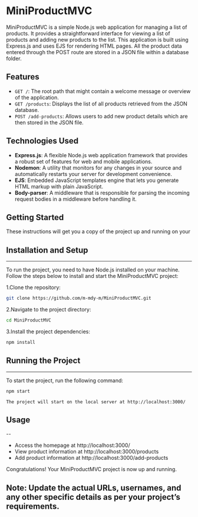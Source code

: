 # MiniProductMVC

MiniProductMVC is a simple Node.js web application for managing a list of products. It provides a straightforward interface for viewing a list of products and adding new products to the list. This application is built using Express.js and uses EJS for rendering HTML pages. All the product data entered through the POST route are stored in a JSON file within a database folder.

## Features

- `GET /`: The root path that might contain a welcome message or overview of the application.
- `GET /products`: Displays the list of all products retrieved from the JSON database.
- `POST /add-products`: Allows users to add new product details which are then stored in the JSON file.

## Technologies Used

- **Express.js**: A flexible Node.js web application framework that provides a robust set of features for web and mobile applications.
- **Nodemon**: A utility that monitors for any changes in your source and automatically restarts your server for development convenience.
- **EJS**: Embedded JavaScript templates engine that lets you generate HTML markup with plain JavaScript.
- **Body-parser**: A middleware that is responsible for parsing the incoming request bodies in a middleware before handling it.

## Getting Started

These instructions will get you a copy of the project up and running on your

## Installation and Setup
---
To run the project, you need to have Node.js installed on your machine. Follow the steps below to install and start the MiniProductMVC project:

1.Clone the repository:
```bash
git clone https://github.com/m-mdy-m/MiniProductMVC.git
```
2.Navigate to the project directory:
```bash
cd MiniProductMVC
```
3.Install the project dependencies:
```bash
npm install
```

## Running the Project
---
To start the project, run the following command:
```bash
npm start
```
`The project will start on the local server at http://localhost:3000/`

## Usage
--
- Access the homepage at http://localhost:3000/
- View product information at http://localhost:3000/products
- Add product information at http://localhost:3000/add-products

Congratulations! Your MiniProductMVC project is now up and running.
## Note: Update the actual URLs, usernames, and any other specific details as per your project’s requirements.